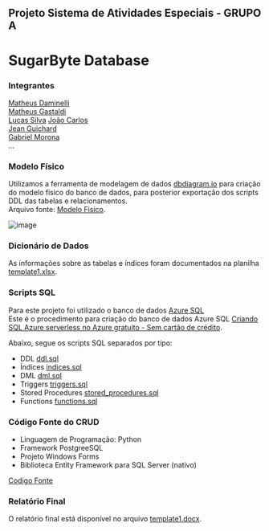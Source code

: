 ## Projeto Sistema de Atividades Especiais - GRUPO A

# SugarByte Database

### Integrantes
[Matheus Daminelli](https://github.com/daminellis)<br>
[Matheus Gastaldi](https://github.com/Matheus2037)<br>
[Lucas Silva](https://github.com/Lorrust)
[João Carlos](https://github.com/Churima)<br>
[Jean Guichard](https://github.com/Guichardx2)<br>
[Gabriel Morona](https://github.com/M0rona)<br>
...

### Modelo Físico
Utilizamos a ferramenta de modelagem de dados [dbdiagram.io](https://dbdiagram.io/) para criação do modelo físico do banco de dados, para posterior exportação dos scripts DDL das tabelas e relacionamentos.<br>
Arquivo fonte: [Modelo Fisico](https://dbdiagram.io/d/SugarByte-666a286ba179551be6bdd9ad).<br>

![image](https://github.com/daminellis/projeto_banco_doceria/assets/91230559/31c3a374-c607-4f44-ad2c-f13807bd04a2)
  
### Dicionário de Dados
As informações sobre as tabelas e índices foram documentados na planilha [template1.xlsx](dicionario_dados/template1.xlsx).

### Scripts SQL
Para este projeto foi utilizado o banco de dados [Azure SQL](https://azure.microsoft.com/pt-br/products/azure-sql/database) <br>
Este é o procedimento para criação do banco de dados Azure SQL [Criando SQL Azure serverless no Azure gratuito - Sem cartão de crédito](https://github.com/jlsilva01/sql-azure-satc).

Abaixo, segue os scripts SQL separados por tipo:
+ DDL [ddl.sql](DDLDOCERIA.sql)
+ Índices [indices.sql](cripts_sql/indice.sql)
+ DML [dml.sql](DMLDOCERIA.sql)
+ Triggers [triggers.sql](scripts_sql/triggers.sql)
+ Stored Procedures [stored_procedures.sql](scripts_sql/stored_procedures.sql)
+ Functions [functions.sql](scripts_sql/functions.sql)

### Código Fonte do CRUD
- Linguagem de Programação: Python <br>
- Framework PostgreeSQL
- Projeto Windows Forms
- Biblioteca Entity Framework para SQL Server (nativo)

[Codigo Fonte](fonte/)

### Relatório Final
O relatório final está disponível no arquivo [template1.docx](relatorio/template1.docx).

